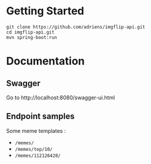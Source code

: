 # Getting Started

```
git clone https://github.com/adriens/imgflip-api.git
cd imgflip-api.git
mvn spring-boot:run
```
# Documentation

## Swagger

Go to http://localhost:8080/swagger-ui.html

## Endpoint samples

Some meme templates :

- `/memes/`
- `/memes/top/10/`
- `/memes/112126428/`
